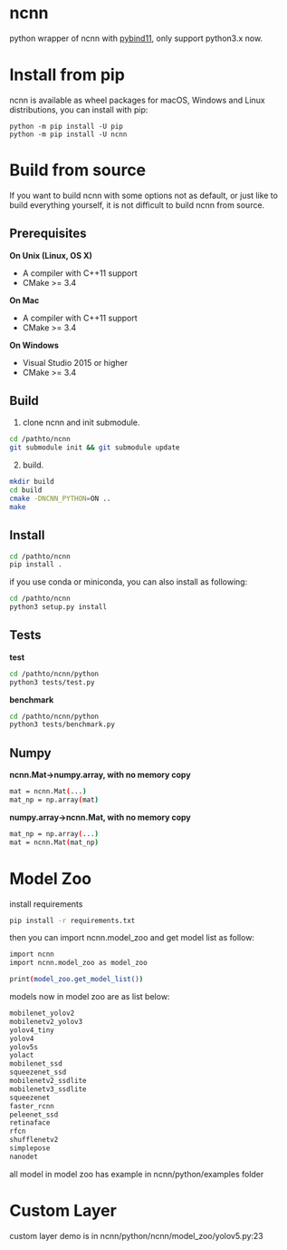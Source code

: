 # ncnn
python wrapper of ncnn with [pybind11](https://github.com/pybind/pybind11), only support python3.x now.


Install from pip
==================

ncnn is available as wheel packages for macOS, Windows and Linux distributions, you can install with pip:

```
python -m pip install -U pip
python -m pip install -U ncnn
```

# Build from source

If you want to build ncnn with some options not as default, or just like to build everything yourself, it is not difficult to build ncnn from source.

## Prerequisites

**On Unix (Linux, OS X)**

* A compiler with C++11 support
* CMake >= 3.4

**On Mac**

* A compiler with C++11 support
* CMake >= 3.4

**On Windows**

* Visual Studio 2015 or higher
* CMake >= 3.4

## Build
1. clone ncnn and init submodule.
```bash
cd /pathto/ncnn
git submodule init && git submodule update
```
2. build.
```bash
mkdir build
cd build
cmake -DNCNN_PYTHON=ON ..
make
```

## Install
```bash
cd /pathto/ncnn
pip install .
```

if you use conda or miniconda, you can also install as following:
```bash
cd /pathto/ncnn
python3 setup.py install
```

## Tests
**test**
```bash
cd /pathto/ncnn/python
python3 tests/test.py
```

**benchmark**

```bash
cd /pathto/ncnn/python
python3 tests/benchmark.py
```

## Numpy
**ncnn.Mat->numpy.array, with no memory copy**

```bash
mat = ncnn.Mat(...)
mat_np = np.array(mat)
```

**numpy.array->ncnn.Mat, with no memory copy**
```bash
mat_np = np.array(...)
mat = ncnn.Mat(mat_np)
```

# Model Zoo
install requirements
```bash
pip install -r requirements.txt
```
then you can import ncnn.model_zoo and get model list as follow:
```bash
import ncnn
import ncnn.model_zoo as model_zoo

print(model_zoo.get_model_list())
```
models now in model zoo are as list below:
```bash
mobilenet_yolov2
mobilenetv2_yolov3
yolov4_tiny
yolov4
yolov5s
yolact
mobilenet_ssd
squeezenet_ssd
mobilenetv2_ssdlite
mobilenetv3_ssdlite
squeezenet
faster_rcnn
peleenet_ssd
retinaface
rfcn
shufflenetv2
simplepose
nanodet
```
all model in model zoo has example in ncnn/python/examples folder

# Custom Layer

custom layer demo is in ncnn/python/ncnn/model_zoo/yolov5.py:23
